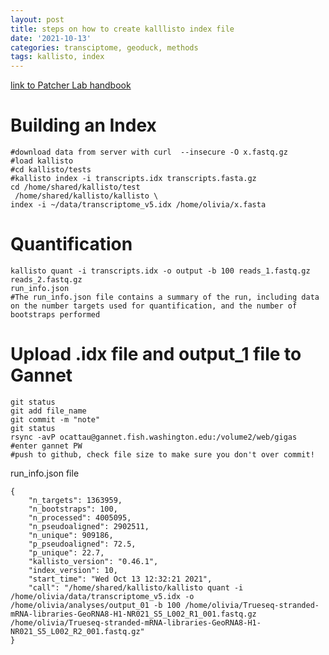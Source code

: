 ```yaml
---
layout: post
title: steps on how to create kalllisto index file
date: '2021-10-13'
categories: transciptome, geoduck, methods
tags: kallisto, index
---
```


[link to Patcher Lab handbook](https://pachterlab.github.io/kallisto/starting)

# Building an Index

```{bash}
#download data from server with curl  --insecure -O x.fastq.gz
#load kallisto
#cd kallisto/tests
#kallisto index -i transcripts.idx transcripts.fasta.gz
cd /home/shared/kallisto/test
 /home/shared/kallisto/kallisto \
index -i ~/data/transcriptome_v5.idx /home/olivia/x.fasta
```
# Quantification

```{bash}
kallisto quant -i transcripts.idx -o output -b 100 reads_1.fastq.gz reads_2.fastq.gz
run_info.json 
#The run_info.json file contains a summary of the run, including data on the number targets used for quantification, and the number of bootstraps performed
```
# Upload .idx file and output_1 file to Gannet

```{bash}
git status
git add file_name
git commit -m "note"
git status
rsync -avP ocattau@gannet.fish.washington.edu:/volume2/web/gigas
#enter gannet PW
#push to github, check file size to make sure you don't over commit! 
```

run_info.json file
```{}
{
	"n_targets": 1363959,
	"n_bootstraps": 100,
	"n_processed": 4005095,
	"n_pseudoaligned": 2902511,
	"n_unique": 909186,
	"p_pseudoaligned": 72.5,
	"p_unique": 22.7,
	"kallisto_version": "0.46.1",
	"index_version": 10,
	"start_time": "Wed Oct 13 12:32:21 2021",
	"call": "/home/shared/kallisto/kallisto quant -i /home/olivia/data/transcriptome_v5.idx -o /home/olivia/analyses/output_01 -b 100 /home/olivia/Trueseq-stranded-mRNA-libraries-GeoRNA8-H1-NR021_S5_L002_R1_001.fastq.gz /home/olivia/Trueseq-stranded-mRNA-libraries-GeoRNA8-H1-NR021_S5_L002_R2_001.fastq.gz"
}
```

